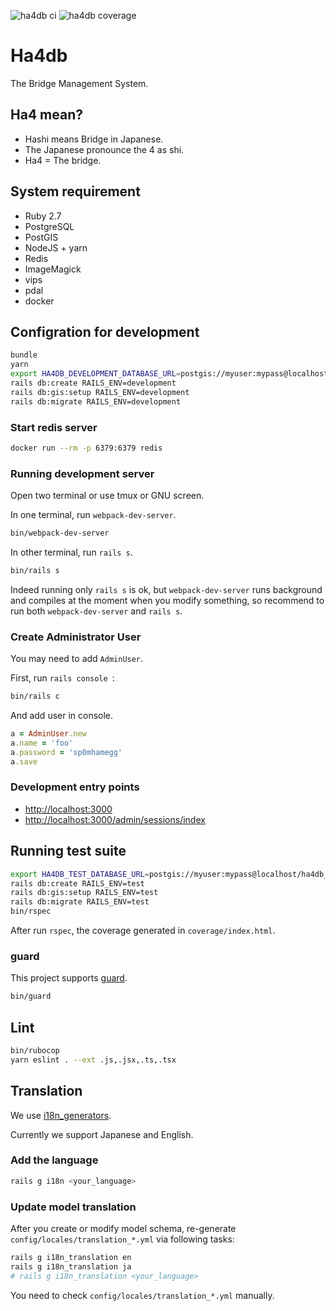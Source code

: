 ![ha4db ci](https://github.com/ha4db/ha4db/workflows/ha4db%20ci/badge.svg)
![ha4db coverage](https://ha4db.github.io/coverage/coverage_badge_total.svg)

# Ha4db

The Bridge Management System.

## Ha4 mean?

- Hashi means Bridge in Japanese.
- The Japanese pronounce the 4 as shi.
- Ha4 = The bridge.

## System requirement

- Ruby 2.7
- PostgreSQL
- PostGIS
- NodeJS + yarn
- Redis
- ImageMagick
- vips
- pdal
- docker

## Configration for development

```sh
bundle
yarn
export HA4DB_DEVELOPMENT_DATABASE_URL=postgis://myuser:mypass@localhost/ha4db_development
rails db:create RAILS_ENV=development
rails db:gis:setup RAILS_ENV=development
rails db:migrate RAILS_ENV=development
```

### Start redis server

```sh
docker run --rm -p 6379:6379 redis
```

### Running development server

Open two terminal or use tmux or GNU screen.

In one terminal, run `webpack-dev-server`.

```sh
bin/webpack-dev-server
```

In other terminal, run `rails s`.

```sh
bin/rails s
```

Indeed running only `rails s` is ok, but `webpack-dev-server` runs background and compiles at the moment when you modify something, so recommend to run both `webpack-dev-server` and `rails s`.

### Create Administrator User

You may need to add `AdminUser`.

First, run `rails console `:

```sh
bin/rails c
```

And add user in console.

```ruby
a = AdminUser.new
a.name = 'foo'
a.password = 'sp0mhamegg'
a.save
```

### Development entry points

- [http://localhost:3000](http://localhost:3000)
- [http://localhost:3000/admin/sessions/index](http://localhost:3000/admin/sessions/index)

## Running test suite

```sh
export HA4DB_TEST_DATABASE_URL=postgis://myuser:mypass@localhost/ha4db_test
rails db:create RAILS_ENV=test
rails db:gis:setup RAILS_ENV=test
rails db:migrate RAILS_ENV=test
bin/rspec
```

After run `rspec`, the coverage generated in `coverage/index.html`.

### guard

This project supports [guard](https://github.com/guard/guard).

```sh
bin/guard
```

## Lint

```sh
bin/rubocop
yarn eslint . --ext .js,.jsx,.ts,.tsx
```

## Translation

We use [i18n_generators](https://github.com/amatsuda/i18n_generators).

Currently we support Japanese and English.

### Add the language

```sh
rails g i18n <your_language>
```

### Update model translation

After you create or modify model schema, re-generate `config/locales/translation_*.yml` via following tasks:

```sh
rails g i18n_translation en
rails g i18n_translation ja
# rails g i18n_translation <your_language>
```

You need to check `config/locales/translation_*.yml` manually.
